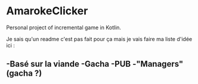 # AmarokeClicker
Personal project of incremental game in Kotlin.

Je sais qu'un readme c'est pas fait pour ça mais je vais faire ma liste d'idée ici :

-Basé sur la viande
-Gacha
-PUB
-"Managers" (gacha ?)
-
